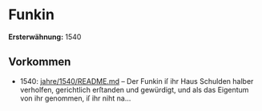 # Funkin

**Ersterwähnung:** 1540

## Vorkommen
- 1540: [jahre/1540/README.md](../jahre/1540/README.md) – Der Funkin iſ ihr Haus Schulden halber verholfen,
gerichtlich erſtanden und gewürdigt, und als das Eigentum
von ihr genommen, iſ ihr niht na...
